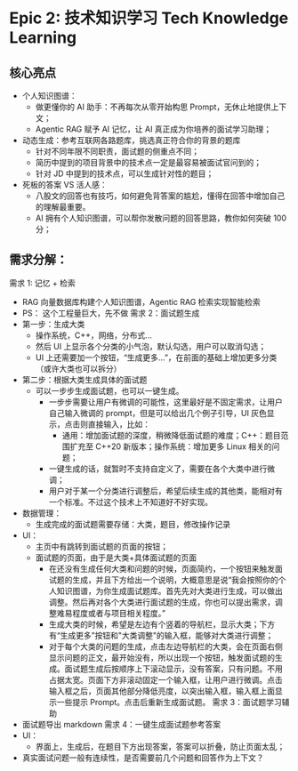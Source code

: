 # Epic 2: 技术知识学习 Tech Knowledge Learning

## 核心亮点
- 个人知识图谱：
  - 做更懂你的 AI 助手：不再每次从零开始构思 Prompt，无休止地提供上下文；
  - Agentic RAG 赋予 AI 记忆，让 AI 真正成为你培养的面试学习助理；
- 动态生成：参考互联网各路题库，挑选真正符合你的背景的题库
  - 针对不同年限不同职责，面试题的侧重点不同；
  - 简历中提到的项目背景中的技术点一定是最容易被面试官问到的；
  - 针对 JD 中提到的技术点，可以生成针对性的题目；
- 死板的答案 VS 活人感：
  - 八股文的回答也有技巧，如何避免背答案的尴尬，懂得在回答中增加自己的理解最重要。
  - AI 拥有个人知识图谱，可以帮你发散问题的回答思路，教你如何突破 100 分；

## 需求分解：
需求 1: 记忆 + 检索
- RAG 向量数据库构建个人知识图谱，Agentic RAG 检索实现智能检索
- PS： 这个工程量巨大，先不做
需求 2：面试题生成
- 第一步：生成大类
  - 操作系统，C++，网络，分布式...
  - 然后 UI 上显示各个分类的小气泡，默认勾选，用户可以取消勾选；
  - UI 上还需要加一个按钮，“生成更多...”，在前面的基础上增加更多分类（或许大类也可以拆分）
- 第二步：根据大类生成具体的面试题
  - 可以一步步生成面试题，也可以一键生成。
    - 一步步需要让用户有微调的可能性，这里最好是不固定需求，让用户自己输入微调的 prompt，但是可以给出几个例子引导，UI 灰色显示，点击则直接输入，比如：
      - 通用：增加面试题的深度，稍微降低面试题的难度；C++：题目范围扩充至 C++20 新版本；操作系统：增加更多 Linux 相关的问题；
    - 一键生成的话，就暂时不支持自定义了，需要在各个大类中进行微调；
    - 用户对于某一个分类进行调整后，希望后续生成的其他类，能相对有一个标准。不过这个技术上不知道好不好实现。
- 数据管理：
  - 生成完成的面试题需要存储：大类，题目，修改操作记录
- UI：
  - 主页中有跳转到面试题的页面的按钮；
  - 面试题的页面，由于是大类+具体面试题的页面
    - 在还没有生成任何大类和问题的时候，页面简约，一个按钮来触发面试题的生成，并且下方给出一个说明，大概意思是说“我会按照你的个人知识图谱，为你生成面试题库。首先先对大类进行生成，可以做出调整。然后再对各个大类进行面试题的生成，你也可以提出需求，调整难易程度或者与项目相关程度。”
    - 生成大类的时候，希望是左边有个竖着的导航栏，显示大类；下方有“生成更多”按钮和"大类调整"的输入框，能够对大类进行调整；
    - 对于每个大类的问题的生成，点击左边导航栏的大类，会在页面右侧显示问题的正文，最开始没有，所以出现一个按钮，触发面试题的生成。面试题生成后按顺序上下滚动显示，没有答案，只有问题。不用占据太宽。页面下方非滚动固定一个输入框，让用户进行微调。点击输入框之后，页面其他部分降低亮度，以突出输入框，输入框上面显示一些提示 Prompt。点击后重新生成面试题。
需求 3：面试题学习辅助
- 面试题导出 markdown
需求 4：一键生成面试题参考答案
- UI：
  - 界面上，生成后，在题目下方出现答案，答案可以折叠，防止页面太乱；
- 真实面试问题一般有连续性，是否需要前几个问题和回答作为上下文？